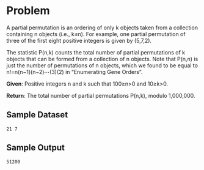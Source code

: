 # Problem

A partial permutation is an ordering of only k objects taken from a collection containing n objects (i.e., k≤n). For example, one partial permutation of three of the first eight positive integers is given by (5,7,2).

The statistic P(n,k) counts the total number of partial permutations of k objects that can be formed from a collection of n objects. Note that P(n,n) is just the number of permutations of n objects, which we found to be equal to n!=n(n−1)(n−2)⋯(3)(2) in “Enumerating Gene Orders”.

**Given**: Positive integers n and k such that 100≥n>0 and 10≥k>0.

**Return**: The total number of partial permutations P(n,k), modulo 1,000,000.

## Sample Dataset

```
21 7
```

## Sample Output

```
51200
```

